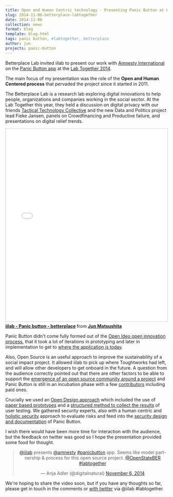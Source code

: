 ```yaml
---
title: Open and Human Centric technology - Presenting Panic Button at Labtogether
slug: 2014-11-06-betterplace-labtogether
date: 2014-11-06
collection: news
format: blog
template: blog.html
tags: panic button, #labtogether, betterplace
author: jun
projects: panic-button
---
```


Betterplace Lab invited iilab to present our work with [Amnesty International](http://amnesty.org/) on the [Panic Button app](https://panicbutton.io) at the [Lab Together 2014](http://www.betterplace-lab.org/labtogether). 

The main focus of my presentation was the role of the **Open and Human Centered process** that pervaded the project since it started in 2011.

<!--more-->

The Betterplace Lab is a research lab exploring digital innovations to help people, organizations and companies working in the social sector. At the Lab Together this year, they held a discussion on digital privacy with our friends [Tactical Technology Collective](https://www.tacticaltech.org/) and the new Data and Politics project lead Fieke Jansen, panels on Crowdfinancing and Productive failure, and presentations on digital relief trends.

<iframe src="//www.slideshare.net/slideshow/embed_code/41613390" width="100%" height="600" frameborder="0" marginwidth="0" marginheight="0" scrolling="no" style="border:1px solid #CCC; border-width:1px; margin-bottom:5px; max-width: 100%;" allowfullscreen> </iframe> <div style="margin-bottom:5px"> <strong> <a href="//www.slideshare.net/junjmatsushita/iilab-panic-button-betterplace" title="iilab - Panic button - betterplace" target="_blank">iilab - Panic button - betterplace</a> </strong> from <strong><a href="//www.slideshare.net/junjmatsushita" target="_blank">Jun Matsushita</a></strong> </div>

Panic Button didn't come fully formed out of the [Open Ideo open innovation process](https://openideo.com/challenge/amnesty/realisation/), that it took a lot of iterations in prototyping and later in implementation to get to [where the application is today](https://panicbutton.io).

Also, Open Source is an useful approach to improve the sustainability of a social impact project. It allowed iilab to pick up where Toughtworks had left, and will allow other developers to get onboard in the future. A question from the audience correctly pointed out that there are other factors to be able to support the [emergence of an open source community around a project](http://oss-watch.ac.uk/resources/howtobuildcommunity) and Panic Button is still in an incubation phase with a few [contributors](https://github.com/iilab/PanicButton/graphs/contributors) including paid ones.

Crucially we used an [Open Design approach](https://github.com/iilab/PanicButton-Design) which included the use of [paper based prototypes](https://github.com/iilab/PanicButton-Design/tree/master/Archive/5_Prototype_v2/Prototype%20v2%20Paper%20wireframes) and a [structured method to collect the results](https://github.com/iilab/PanicButton-Design/tree/master/Usability%20Testing) of user testing. We gathered security experts, also with a human centric and [holistic security](https://tacticaltech.org/holistic-security) approach to evaluate risks and feed into the [security design and documentation](https://github.com/iilab/PanicButton/blob/master/docs/SECURITY.md) of Panic Button.

I wish there would have been more time for interaction with the audience, but the feedback on twitter was good so I hope the presentation provided some food for thought.


<center><blockquote class="twitter-tweet" lang="en"><p><a href="https://twitter.com/iilab">@iilab</a> presents <a href="https://twitter.com/amnesty">@amnesty</a> <a href="https://twitter.com/hashtag/panicbutton?src=hash">#panicbutton</a> app. Seems like model partnership &amp; process for this open source project. <a href="https://twitter.com/OpenStateBER">@OpenStateBER</a> <a href="https://twitter.com/hashtag/labtogether?src=hash">#labtogether</a></p>&mdash; Anja Adler (@digitalnatural) <a href="https://twitter.com/digitalnatural/status/530410525549924353">November 6, 2014</a></blockquote>
<script async src="//platform.twitter.com/widgets.js" charset="utf-8"></script></center>


We're hoping to share the video soon, but if you have any thoughts so far, please get in touch in the comments or [with twitter](https://twitter.com/intent/tweet?text=via+%40iilab+http%3A%2F%2Fbit.ly%2F11sHEgv+%23labtogether&source=clicktotweet&related=clicktotweet) via @iilab #labtogether.
<br>
<br>



